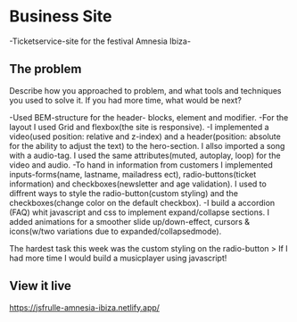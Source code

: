 # Business Site

 -Ticketservice-site for the festival Amnesia Ibiza-

## The problem

Describe how you approached to problem, and what tools and techniques you used to solve it. If you had more time, what would be next?

-Used BEM-structure for the header- blocks, element and modifier.
-For the layout I used Grid and flexbox(the site is responsive). 
-I implemented a video(used position: relative and z-index) and a header(position: absolute for the ability  to adjust the text) to the hero-section. I allso imported a song with a audio-tag. I used the same attributes(muted, autoplay, loop) for the video and audio.
-To hand in information from customers I implemented inputs-forms(name, lastname, mailadress ect), radio-buttons(ticket information) and checkboxes(newsletter and age validation). I used to diffrent ways to style the radio-button(custom styling) and the checkboxes(change color on the default checkbox). 
-I build a accordion (FAQ) whit javascript and css to implement expand/collapse sections. I added animations for a smoother slide up/down-effect, cursors & icons(w/two variations due to expanded/collapsedmode). 

The hardest task this week was the custom styling on the radio-button > If I had more time I would build a musicplayer using javascript! 

## View it live
https://jsfrulle-amnesia-ibiza.netlify.app/